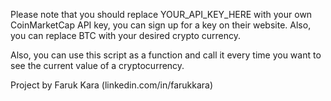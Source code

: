 Please note that you should replace YOUR_API_KEY_HERE with your own CoinMarketCap API key, you can sign up for a key on their website. Also, you can replace BTC with your desired crypto currency.

Also, you can use this script as a function and call it every time you want to see the current value of a cryptocurrency.

Project by Faruk Kara (linkedin.com/in/farukkara)